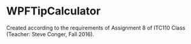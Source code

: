 # WPFTipCalculator
Created according to the requirements of Assignment 8 of ITC110 Class (Teacher: Steve Conger, Fall 2016).
